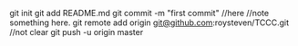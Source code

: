 git init
git add README.md
git commit -m "first commit"
//here
//note something here.
git remote add origin git@github.com:roysteven/TCCC.git //not clear
git push -u origin master
